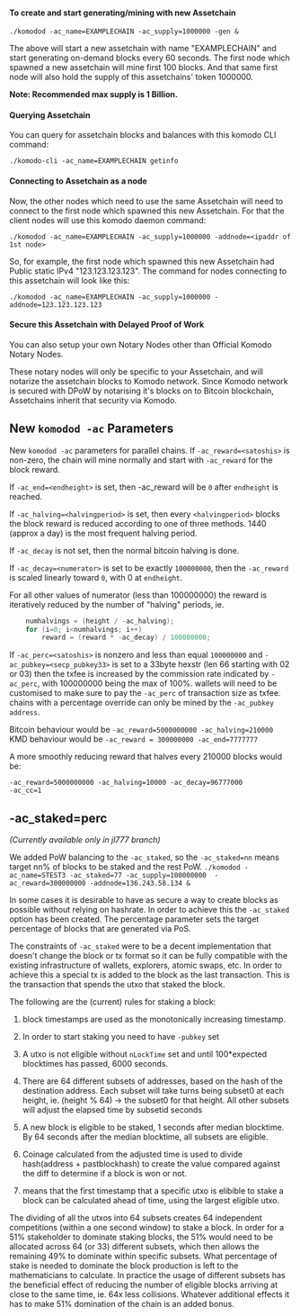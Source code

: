 #### To create and start generating/mining with new Assetchain
```shell
./komodod -ac_name=EXAMPLECHAIN -ac_supply=1000000 -gen &
```

The above will start a new assetchain with name "EXAMPLECHAIN" and start generating on-demand blocks every 60 seconds.
The first node which spawned a new assetchain will mine first 100 blocks.
And that same first node will also hold the supply of this assetchains' token 1000000.

**Note: Recommended max supply is 1 Billion.**

#### Querying Assetchain
You can query for assetchain blocks and balances with this komodo CLI command:
```shell
./komodo-cli -ac_name=EXAMPLECHAIN getinfo
```

#### Connecting to Assetchain as a node
Now, the other nodes which need to use the same Assetchain will need to connect to the first node which spawned this new Assetchain. For that the client nodes will use this komodo daemon command:
```shell
./komodod -ac_name=EXAMPLECHAIN -ac_supply=1000000 -addnode=<ipaddr of 1st node>
```

So, for example, the first node which spawned this new Assetchain had Public static IPv4 "123.123.123.123". The command for nodes connecting to this assetchain will look like this:
```shell
./komodod -ac_name=EXAMPLECHAIN -ac_supply=1000000 -addnode=123.123.123.123
```

#### Secure this Assetchain with Delayed Proof of Work
You can also setup your own Notary Nodes other than Official Komodo Notary Nodes.

These notary nodes will only be specific to your Assetchain, and will notarize the assetchain blocks to Komodo network. Since Komodo network is secured with DPoW by notarising it's blocks on to Bitcoin blockchain, Assetchains inherit that security via Komodo.

## New `komodod -ac` Parameters

New `komodod -ac` parameters for parallel chains. If `-ac_reward=<satoshis>` is non-zero, the chain will mine normally and start with `-ac_reward` for the block reward.

If `-ac_end=<endheight>` is set, then -ac_reward will be `0` after `endheight` is reached.

If `-ac_halving=<halvingperiod>` is set, then every `<halvingperiod>` blocks the block reward is reduced according to one of three methods. 1440 (approx a day) is the most frequent halving period.

If `-ac_decay` is not set, then the normal bitcoin halving is done.

If `-ac_decay=<numerator>` is set to be exactly `100000000`, then the `-ac_reward` is scaled linearly toward `0`, with 0 at `endheight`.

For all other values of numerator (less than 100000000) the reward is iteratively reduced by the number of "halving" periods, ie.
```c
    numhalvings = (height / -ac_halving);
    for (i=0; i<numhalvings; i++)
        reward = (reward * -ac_decay) / 100000000;
```

If `-ac_perc=<satoshis>` is nonzero and less than equal `100000000` and `-ac_pubkey=<secp_pubkey33>` is set to a 33byte hexstr (len 66 starting with 02 or 03) then the txfee is increased by the commission rate indicated by `-ac_perc`, with 100000000 being the max of 100%. wallets will need to be customised to make sure to pay the `-ac_perc` of transaction size as txfee. chains with a percentage override can only be mined by the `-ac_pubkey address`.

Bitcoin behaviour would be `-ac_reward=5000000000 -ac_halving=210000`
KMD behaviour would be `-ac_reward = 300000000 -ac_end=7777777`

A more smoothly reducing reward that halves every 210000 blocks would be:  
```shell
-ac_reward=5000000000 -ac_halving=10000 -ac_decay=96777000
-ac_cc=1
```

## -ac_staked=perc
_(Currently available only in jl777 branch)_

We added PoW balancing to the `-ac_staked`, so the `-ac_staked=nn` means target nn% of blocks to be staked and the rest PoW.
`./komodod -ac_name=STEST3 -ac_staked=77 -ac_supply=100000000  -ac_reward=300000000 -addnode=136.243.58.134 &`

In some cases it is desirable to have as secure a way to create blocks as possible without relying on hashrate. In order to achieve this the `-ac_staked` option has been created. The percentage parameter sets the target percentage of blocks that are generated via PoS.

The constraints of `-ac_staked` were to be a decent implementation that doesn't change the block or tx format so it can be fully compatible with the existing infrastructure of wallets, explorers, atomic swaps, etc. In order to achieve this a special tx is added to the block as the last transaction. This is the transaction that spends the utxo that staked the block.

The following are the (current) rules for staking a block:

1. block timestamps are used as the monotonically increasing timestamp.

2. In order to start staking you need to have `-pubkey` set

3. A utxo is not eligible without `nLockTime` set and until 100*expected blocktimes has passed, 6000 seconds.

4. There are 64 different subsets of addresses, based on the hash of the destination address. Each subset will take turns being subset0 at each height, ie. (height % 64) -> the subset0 for that height. All other subsets will adjust the elapsed time by subsetid seconds

5. A new block is eligible to be staked, 1 seconds after median blocktime. By 64 seconds after the median blocktime, all subsets are eligible.

6. Coinage calculated from the adjusted time is used to divide hash(address + pastblockhash) to create the value compared against the diff to determine if a block is won or not.

7. means that the first timestamp that a specific utxo is elibible to stake a block can be calculated ahead of time, using the largest eligible utxo.

The dividing of all the utxos into 64 subsets creates 64 independent competitions (within a one second window) to stake a block. In order for a 51% stakeholder to dominate staking blocks, the 51% would need to be allocated across 64 (or 33) different subsets, which then allows the remaining 49% to dominate within specific subsets. What percentage of stake is needed to dominate the block production is left to the mathematicians to calculate. In practice the usage of different subsets has the beneficial effect of reducing the number of eligible blocks arriving at close to the same time, ie. 64x less collisions. Whatever additional effects it has to make 51% domination of the chain is an added bonus.